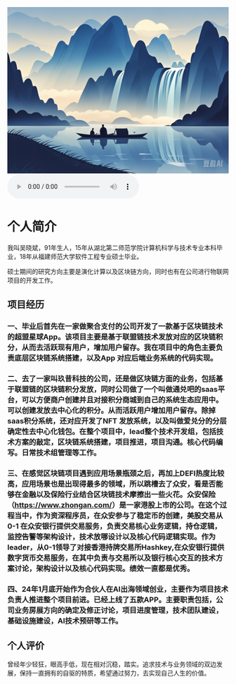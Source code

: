 ![描述图片](/asset/img/1.png)
<audio controls autoplay>
  <source src="/asset/mp3/a2.mp3" type="audio/mpeg">
</audio>
# 个人简介

我叫吴晓斌，91年生人，15年从湖北第二师范学院计算机科学与技术专业本科毕业，18年从福建师范大学软件工程专业硕士毕业。

硕士期间的研究方向主要是演化计算以及区块链方向，同时也有在公司进行物联网项目的开发工作。



## 项目经历

### 一、毕业后首先在一家做聚合支付的公司开发了一款基于区块链技术的超盟星球App。该项目主要是基于联盟链技术发放对应的区块链积分，从而去活跃现有用户，增加用户留存。我在项目中的角色主要负责底层区块链系统搭建，以及App 对应后端业务系统的代码实现。



### 二、去了一家叫玖昔科技的公司，还是做区块链方面的业务，包括基于联盟链的区块链积分发放，同时公司做了一个叫做通兑吧的saas平台，可以方便商户创建并且对接积分商城到自己的系统生态应用中。可以创建发放去中心化的积分。从而活跃用户增加用户留存。除掉saas积分系统，还对应开发了NFT 发放系统，以及叫做爱兑分的分层确定性去中心化钱包。在整个项目中，lead整个技术开发组，包括技术方案的敲定，区块链系统搭建，项目推进，项目沟通。核心代码编写。日常技术组管理等工作。



### 三、在感觉区块链项目遇到应用场景瓶颈之后，再加上DEFI热度比较高，应用场景也是出现得最多的领域，所以跳槽去了众安，看是否能够在金融以及保险行业结合区块链技术摩擦出一些火花。众安保险（<https://www.zhongan.com/>）是一家港股上市的公司。在这个过程当中，作为资深程序员，在众安参与了稳定币的创建，美股交易从0-1 在众安银行提供交易服务，负责交易核心业务逻辑，持仓逻辑，监控告警等架构设计，技术放哪设计以及核心代码逻辑实现。作为leader，从0-1领导了对接香港持牌交易所Hashkey,在众安银行提供数字货币交易服务，在其中负责与交易所以及银行核心交互的技术方案讨论，架构设计以及核心代码实现。绩效一直都是优秀。



### 四、24年1月底开始作为合伙人在AI出海领域创业，主要作为项目技术负责人推进整个项目前进。已经上线了五款APP。主要职责包括，公司业务房展方向的确定及修正讨论，项目进度管理，技术团队建设，基础设施建设，AI技术预研等工作。





## 个人评价

曾经年少轻狂，眼高手低，现在相对沉稳，踏实。追求技术与业务领域的双边发展，保持一直拥有的自驱的特质，希望通过努力，去实现自己人生的价值。



